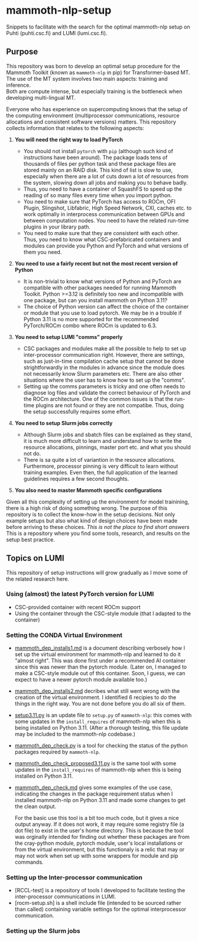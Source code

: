 # mammoth-nlp-setup
Snippets to facilitate with the search for the optimal mammoth-nlp setup on Puhti (puhti.csc.fi) and LUMI (lumi.csc.fi).  

## Purpose
This repository was born to develop an optimal setup procedure for the Mammoth Toolkit (known as `mammoth-nlp` in pip) for Transformer-based MT.
The use of the MT system involves two main aspects: training and inference.   
Both are compute intense, but especially training is the bottleneck when developing multi-lingual MT.

Everyone who has experience on supercomputing knows that the setup of the computing environment (multiprocessor communications, resource allocations and consistent software versions) matters.
This repository collects information that relates to the following aspects:

1. **You will need the right way to load PyTorch**
   - You should not install `pytorch` with `pip` (although such kind of instructions have been around). The package loads tens of thousands of files per python task and these package files are stored mainly on an RAID disk.  This kind of list is slow to use, especially when there are a lot of cuts down a lot of resources from the system, slowing down all jobs and making you to behave badly.
   - Thus, you need to have a container of SquashFS to speed up the reading of so many files every time when you import python. 
   - You need to make sure that PyTorch has access to ROCm, OFI Plugin, Slingshot, Libfabric, High Speed Network, CXI, caches etc. to work optimally in interprocess communication between GPUs and between computation nodes.   You need to have the related run-time plugins in your library path.
   - You need to make sure that they are consistent with each other.  Thus, you need to know what CSC-prefabricated containers and modules can provide you Python and PyTorch and what versions of them you need.
  
2. **You need to use a fairly recent but not the most recent version of Python**
   - It is non-trivial to know what versions of Python and PyTorch are compatible with other packages needed for running Mammoth Toolkit.  Python >=3.12 is definitely too new and incompatible with one package, but can you install mammoth on Python 3.11?
   - The choice of Python version can affect the choice of the container or module that you use to load pytorch.  We may be in a trouble if Python 3.11 is no more supported for the recommended PyTorch/ROCm combo where ROCm is updated to 6.3.  

3. **You need to setup LUMI "comms" properly**
   - CSC packages and modules make all the possible to help to set up inter-processor communication right.  However, there are settings, such as just-in-time compilation cache setup that cannot be done strightforwardly in the modules in advance since the module does not necessarily know Slurm parameters etc.  There are also other situations where the user has to know how to set up the "comms".
   - Setting up the comms parameters is tricky and one often needs to diagnose log files and validate the correct behaviour of PyTorch and the ROCm architecture.  One of the common issues is that the run-time plugins are not found or they are not compatibe. Thus, doing the setup successfully requires some effort.
  
4. **You need to setup Slurm jobs correctly**
   - Although Slurm jobs and sbatch files can be explained as they stand, it is much more difficult to learn and understand how to write the resource allocations, pinnings, master port etc.  and what you should not do.
   - There is sa quite a lot of variantion in the resource allocations.  Furthermore, processor pinning is very difficult to learn without training examples.  Even then, the full application of the learned guidelines requires a few second thoughts.

5. **You also need to master Mammoth specific configurations**

Given all this complexity of setting up the environment for model trainining, there is a high risk of doing something wrong.   The purpose of this repository is to collect the know-how in the setup decisions.  Not only example setups but also what kind of design choices have been made before arriving to these choices.  *This is not the place to find short answers*  This is a repository where you find some tools, research, and results on the setup best practice.

## Topics on LUMI 

This repository of setup instructions will grow gradually as I move some of the related research here.

### Using (almost) the latest PyTorch version for LUMI
- CSC-provided container with recent ROCm support
- Using the container through the CSC-style module (that I adapted to the container)

### Setting the CONDA Virtual Environment
- [mammoth_dep_installs1.md](mammoth_dep_installs1.md) is a document describing verbosely how I set up the virtual environment for mammoth-nlp and learned to do it "almost right". This was done first under a recommended AI container since this was newer than the pytorch module.  (Later on, I managed to make a CSC-style module out of this container.  Soon, I guess, we can expect to have a newer pytorch module available too.)
- [mammoth_dep_installs2.md](mammoth_dep_installs2.md) decribes what still went wrong with the creation of the virtual environment.  I identified 6 recipies to do the things in the right way.  You are not done before you do all six of them.
- [setup3.11.py](setup3.11.py) is an update file to `setup.py` of `mammoth-nlp`: this comes with some updates in the `install_requires` of mammoth-nlp when this is being installed on Python 3.11. (After a thorough testing, this file update may be included to the mammoth-nlp codebase.)
- [mammoth_dep_check.py](mammoth_dep_check.py) is a tool for checking the status of the python packages required by `mammoth-nlp`.  
- [mammoth_dep_check_proposed3.11.py](mammoth_dep_check_proposed3.11.py) is the same tool with some updates in the `install_requires` of mammoth-nlp when this is being installed on Python 3.11.
- [mammoth_dep_check.md](mammoth_dep_check.md) gives some examples of the use case, indicating the changes in the package requirement status when I installed mammoth-nlp on Python 3.11 and made some changes to get the clean output.

  For the basic use this tool is a bit too much code, but it gives a nice output anyway.  If it does not work, it may require some registry file (a dot file) to exist in the user's home directory.  This is because the tool was orginally intended for finding out whether these packages are from the cray-python module, pytorch module, user's local installations or from the virtual environment, but this functionaly is a relic that may or may not work when set up with some wrappers for module and pip commands.   
                                                                                                                                                                                            
### Setting up the Inter-processor communication
- [RCCL-test] is a repository of tools I developed to facilitate testing the inter-processor communications in LUMI.
- [rocm-setup.sh] is a shell include file (intended to be sourced rather than called) containing variable settings for the optimal interprocessor communication.

### Setting up the Slurm jobs

